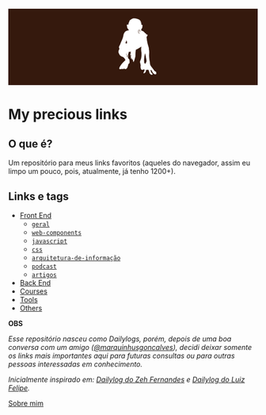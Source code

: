 <p align="center">
  <img src="./img/gollum-my-precious.png" style="max-width:100%;"/>
</p>

# My precious links

## O que é?

Um repositório para meus links favoritos (aqueles do navegador, assim eu limpo um pouco, pois, atualmente, já tenho 1200+).

## Links e tags

  * [Front End](./links/FRONTEND.md)
    * [`geral`](./links/FRONTEND.md#geral)
    * [`web-components`](./links/FRONTEND.md#web-components)
    * [`javascript`](./links/FRONTEND.md#javascript)
    * [`css`](./links/FRONTEND.md#css)
    * [`arquitetura-de-informação`](./links/FRONTEND.md#arquitetura-de-informação)
    * [`podcast`](./links/FRONTEND.md#podcast)
    * [`artigos`](./links/FRONTEND.md#artigos)
  * [Back End](./links/BACKEND.md)
  * [Courses](./links/COURSES.md)
  * [Tools](./links/TOOLS.md)
  * [Others](./links/OTHERS.md)

**OBS**

*Esse repositório nasceu como Dailylogs, porém, depois de uma boa conversa com um amigo ([@marquinhusgoncalves](https://github.com/marquinhusgoncalves)), decidi deixar somente os links mais importantes aqui para futuras consultas ou para outras pessoas interessadas em conhecimento.*

*Inicialmente inspirado em: [Dailylog do Zeh Fernandes](https://github.com/zehfernandes/dailylog/) e [Dailylog do Luiz Felipe](https://github.com/lfeh/dailylog).*

[Sobre mim](http://woliveiras.com.br/about/)


